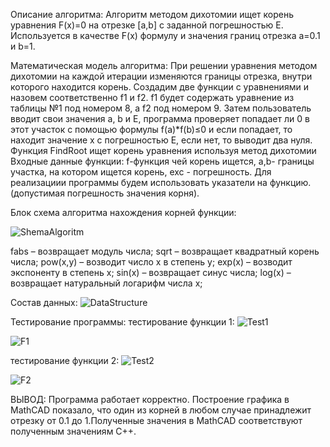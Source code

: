 Описание алгоритма:
Алгоритм методом дихотомии ищет корень уравнения F(x)=0 на отрезке [a,b] с заданной погрешностью E. Используется в качестве F(x) формулу и значения границ отрезка a=0.1 и b=1.

Математическая модель алгоритма:
При решении уравнения методом дихотомии на каждой итерации изменяются границы отрезка, внутри которого находится корень. Создадим две функции с уравнениями и назовем соответственно f1 и f2. f1 будет содержать уравнение
из таблицы №1 под номером 8, а f2 под номером 9.
Затем пользователь вводит свои значения a, b и E, программа проверяет попадает ли 0 в этот участок с помощью формулы f(a)*f(b)≤0 и если попадает, то находит значение x с погрешностью E, если нет, то выводит два нуля.
Функция FindRoot ищет корень уравнения используя метод дихотомии Входные данные функции: f-функция чей корень ищется, a,b- границы участка, на котором ищется корень, exc - погрешность.  Для реализациии программы будем использовать указатели на функцию.
(допустимая погрешность значения корня).

Блок схема алгоритма нахождения корней функции:

![ShemaAlgoritm](https://github.com/user-attachments/assets/6d1dc18d-2cb6-453a-a0ae-fdbd3b00e407)


fabs – возвращает модуль числа;
sqrt – возвращает квадратный корень числа;
pow(x,y) – возводит число x в степень y;
exp(x) – возводит экспоненту в степень x;
sin(x) – возвращает синус числа;
log(x) – возвращает натуральный логарифм числа x;

Состав данных:
![DataStructure](https://github.com/user-attachments/assets/d2db3d0d-6313-48a2-b567-0e14d905c1fa)

Тестирование программы:
тестирование функции 1:
![Test1](https://github.com/user-attachments/assets/bc69311f-4b68-48ba-b845-7299641c17a4)

![F1](https://github.com/user-attachments/assets/5f5a036b-7f88-4fef-9815-14202e72f852)

тестирование функции 2:
![Test2](https://github.com/user-attachments/assets/974760a6-e235-44b7-8957-334e424299e0)

![F2](https://github.com/user-attachments/assets/c11f0232-d8d8-4ef6-91cc-0d950c6fcfaa)

ВЫВОД: Программа работает корректно. Построение графика в MathCAD показало, что один из корней в любом случае принадлежит отрезку от 0.1 до 1.Полученные значения в MathCAD соответствуют полученным значениям C++.
